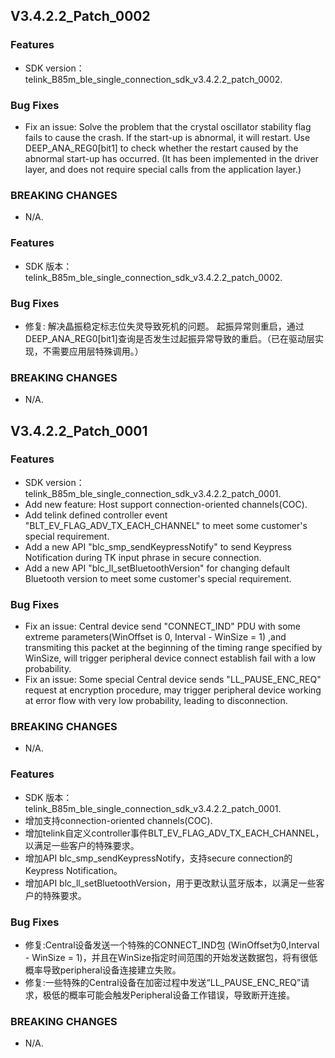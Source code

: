 ## V3.4.2.2_Patch_0002

### Features
* SDK version：telink_B85m_ble_single_connection_sdk_v3.4.2.2_patch_0002.

### Bug Fixes
* Fix an issue: Solve the problem that the crystal oscillator stability flag fails to cause the crash. If the start-up is abnormal, it will restart. Use DEEP_ANA_REG0[bit1] to check whether the restart caused by the abnormal start-up has occurred. (It has been implemented in the driver layer, and does not require special calls from the application layer.)

### BREAKING CHANGES
* N/A.


### Features
* SDK 版本：telink_B85m_ble_single_connection_sdk_v3.4.2.2_patch_0002.

### Bug Fixes
* 修复: 解决晶振稳定标志位失灵导致死机的问题。 起振异常则重启，通过DEEP_ANA_REG0[bit1]查询是否发生过起振异常导致的重启。（已在驱动层实现，不需要应用层特殊调用。）

### BREAKING CHANGES
* N/A.



## V3.4.2.2_Patch_0001

### Features
* SDK version：telink_B85m_ble_single_connection_sdk_v3.4.2.2_patch_0001.
* Add new feature: Host support connection-oriented channels(COC).
* Add telink defined controller event "BLT_EV_FLAG_ADV_TX_EACH_CHANNEL" to meet some customer's special requirement.
* Add a new API "blc_smp_sendKeypressNotify" to send Keypress Notification during TK input phrase in secure connection.
* Add a new API "blc_ll_setBluetoothVersion" for changing default Bluetooth version to meet some customer's special requirement.


### Bug Fixes
* Fix an issue: Central device send "CONNECT_IND" PDU with some extreme parameters(WinOffset is 0, Interval - WinSize = 1) ,and transmiting this packet at the beginning of the timing range specified by WinSize,  will trigger peripheral device connect establish fail with a low probability.
* Fix an issue: Some special Central device sends "LL_PAUSE_ENC_REQ" request at encryption procedure, may trigger peripheral device working at error flow with very low probability, leading to disconnection.


### BREAKING CHANGES
* N/A.



### Features
* SDK 版本：telink_B85m_ble_single_connection_sdk_v3.4.2.2_patch_0001.
* 增加支持connection-oriented channels(COC).
* 增加telink自定义controller事件BLT_EV_FLAG_ADV_TX_EACH_CHANNEL，以满足一些客户的特殊要求。
* 增加API blc_smp_sendKeypressNotify，支持secure connection的Keypress Notification。
* 增加API blc_ll_setBluetoothVersion，用于更改默认蓝牙版本，以满足一些客户的特殊要求。

### Bug Fixes
* 修复:Central设备发送一个特殊的CONNECT_IND包 (WinOffset为0,Interval - WinSize = 1)，并且在WinSize指定时间范围的开始发送数据包，将有很低概率导致peripheral设备连接建立失败。
* 修复:一些特殊的Central设备在加密过程中发送“LL_PAUSE_ENC_REQ”请求，极低的概率可能会触发Peripheral设备工作错误，导致断开连接。


### BREAKING CHANGES
* N/A.

